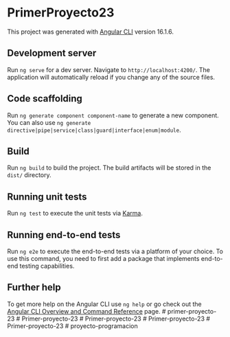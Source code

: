 # PrimerProyecto23

This project was generated with [Angular CLI](https://github.com/angular/angular-cli) version 16.1.6.

## Development server

Run `ng serve` for a dev server. Navigate to `http://localhost:4200/`. The application will automatically reload if you change any of the source files.

## Code scaffolding

Run `ng generate component component-name` to generate a new component. You can also use `ng generate directive|pipe|service|class|guard|interface|enum|module`.

## Build

Run `ng build` to build the project. The build artifacts will be stored in the `dist/` directory.

## Running unit tests

Run `ng test` to execute the unit tests via [Karma](https://karma-runner.github.io).

## Running end-to-end tests

Run `ng e2e` to execute the end-to-end tests via a platform of your choice. To use this command, you need to first add a package that implements end-to-end testing capabilities.

## Further help

To get more help on the Angular CLI use `ng help` or go check out the [Angular CLI Overview and Command Reference](https://angular.io/cli) page.
#   p r i m e r - p r o y e c t o - 2 3  
 #   P r i m e r - p r o y e c t o - 2 3  
 #   P r i m e r - p r o y e c t o - 2 3  
 #   P r i m e r - p r o y e c t o - 2 3  
 #   P r i m e r - p r o y e c t o - 2 3  
 #   p r o y e c t o - p r o g r a m a c i o n  
 